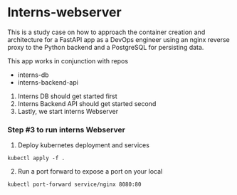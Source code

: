 # Interns-webserver

This is a study case on how to approach the container creation and architecture for a FastAPI app as a DevOps engineer using an nginx reverse proxy to the Python backend and a PostgreSQL for persisting data.

This app works in conjunction with repos

* interns-db
* interns-backend-api

1. Interns DB should get started first
2. Interns Backend API should get started second
3. Lastly, we start interns Webserver


### Step #3 to run interns Webserver

1. Deploy kubernetes deployment and services
```
kubectl apply -f .
```

2. Run a port forward to expose a port on your local
```
kubectl port-forward service/nginx 8080:80
```